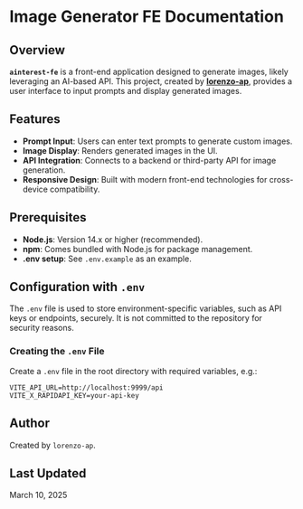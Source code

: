 # Image Generator FE Documentation

## Overview

**`ainterest-fe`** is a front-end application designed to generate images, likely leveraging an AI-based API. This project, created by [**lorenzo-ap**](https://github.com/lorenzo-ap), provides a user interface to input prompts and display generated images.

## Features

- **Prompt Input**: Users can enter text prompts to generate custom images.
- **Image Display**: Renders generated images in the UI.
- **API Integration**: Connects to a backend or third-party API for image generation.
- **Responsive Design**: Built with modern front-end technologies for cross-device compatibility.

## Prerequisites

- **Node.js**: Version 14.x or higher (recommended).
- **npm**: Comes bundled with Node.js for package management.
- **.env setup**: See `.env.example` as an example.

## Configuration with `.env`

The `.env` file is used to store environment-specific variables, such as API keys or endpoints, securely. It is not committed to the repository for security reasons.

### Creating the `.env` File

Create a `.env` file in the root directory with required variables, e.g.:

```env
VITE_API_URL=http://localhost:9999/api
VITE_X_RAPIDAPI_KEY=your-api-key
```

## Author

Created by `lorenzo-ap`.

## Last Updated

March 10, 2025
